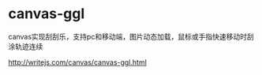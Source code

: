 # canvas-ggl
canvas实现刮刮乐，支持pc和移动端，图片动态加载，鼠标或手指快速移动时刮涂轨迹连续

http://writejs.com/canvas/canvas-ggl.html
